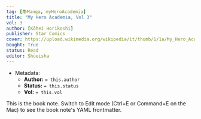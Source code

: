 ```yaml
---
tag: [📚Manga, myHeroAcademia]
title: "My Hero Academia, Vol 3"
vol: 3
author: [Kōhei Horikoshi]
publisher: Star Comics
cover: https://upload.wikimedia.org/wikipedia/it/thumb/1/1a/My_Hero_Academia_manga.jpg/394px-My_Hero_Academia_manga.jpg
bought: True
status: Read
editor: Shūeisha
---
```



- Metadata:
	- **Author:** `= this.author`
	- **Status:** `= this.status`
	- **Vol:** `= this.vol`

This is the book note. Switch to Edit mode (Ctrl+E or Command+E on the Mac) to see the book note's YAML frontmatter.